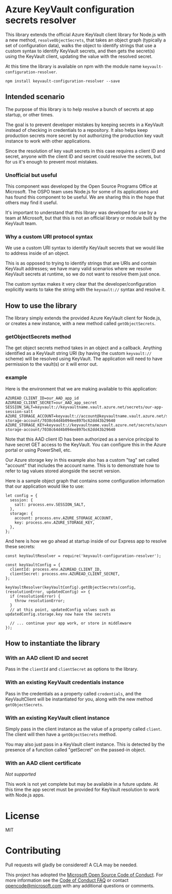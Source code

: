 # Azure KeyVault configuration secrets resolver

This library extends the official Azure KeyVault client library for Node.js with a new 
method, `resolveObjectSecrets`, that takes an object graph (typically a set of configuration 
data), walks the object to identify strings that use a custom syntax to identify KeyVault
secrets, and then gets the secret(s) using the KeyVault client, updating the value with the
resolved secret.

At this time the library is available on npm with the module name `keyvault-configuration-resolver`.

```
npm install keyvault-configuration-resolver --save
```

## Intended scenario

The purpose of this library is to help resolve a bunch of secrets at app startup, or other
times.

The goal is to prevent developer mistakes by keeping secrets in a KeyVault instead of checking in
credentials to a repository. It also helps keep production secrets more secret by not authorizing
the production key vault instance to work with other applications.

Since the resolution of key vault secrets in this case requires a client ID and secret, anyone 
with the client ID and secret could resolve the secrets, but for us it's enough to prevent most
mistakes.

### Unofficial but useful

This component was developed by the Open Source Programs Office at Microsoft. The OSPO team 
uses Node.js for some of its applications and has found this component to be useful. We are 
sharing this in the hope that others may find it useful.

It's important to understand that this library was developed for use by a team at Microsoft, but 
that this is not an official library or module built by the KeyVault team.

### Why a custom URI protocol syntax

We use a custom URI syntax to identify KeyVault secrets that we would like to address inside of 
an object.

This is as opposed to trying to identify strings that are URIs and contain KeyVault addresses; we
have many valid scenarios where we resolve KeyVault secrets at runtime, so we do not want to
resolve them just once.

The custom syntax makes it very clear that the developer/configuration explicitly wants to take
the string with the `keyvault://` syntax and resolve it.

## How to use the library

The library simply extends the provided Azure KeyVault client for Node.js, or creates a new 
instance, with a new method called `getObjectSecrets`.

### getObjectSecrets method

The get object secrets method takes in an object and a callback. Anything identified as a 
KeyVault string URI (by having the custom `keyvault://` scheme) will
be resolved using KeyVault. The application will need to have permission to the vault(s) 
or it will error out.

### example

Here is the environment that we are making available to this application:

```
AZUREAD_CLIENT_ID=our_AAD_app_id
AZUREAD_CLIENT_SECRET=our_AAD_app_secret
SESSION_SALT=keyvault://keyvaultname.vault.azure.net/secrets/our-app-session-salt
AZURE_STORAGE_ACCOUNT=keyvault://account@keyvaultname.vault.azure.net/secrets/azure-storage-account/7038c64d4b094ee897bc62dd43b29640
AZURE_STORAGE_KEY=keyvault://keyvaultname.vault.azure.net/secrets/azure-storage-account/7038c64d4b094ee897bc62dd43b29640
```

Note that this AAD client ID has been authorized as a service principal to have secret GET 
access to the KeyVault. You can configure this in the Azure portal or using PowerShell, etc.

Our Azure storage key in this example also has a custom "tag" set called "account" that 
includes the account name. This is to demonstrate how to refer to tag values stored 
alongside the secret version.

Here is a sample object graph that contains some configuration information that our 
application would like to use:

```
let config = {
  session: {
    salt: process.env.SESSION_SALT,
  },
  storage: {
    account: process.env.AZURE_STORAGE_ACCOUNT,
    key: process.env.AZURE_STORAGE_KEY,
  },
};
```

And here is how we go ahead at startup inside of our Express app to resolve these secrets:

```
const keyVaultResolver = require('keyvault-configuration-resolver');

const keyVaultConfig = {
  clientId: process.env.AZUREAD_CLIENT_ID,
  clientSecret: process.env.AZUREAD_CLIENT_SECRET,
};

keyVaultResolver(keyVaultConfig).getObjectSecrets(config, (resolutionError, updatedConfig) => {
  if (resolutionError) {
    throw resolutionError;
  }
  // at this point, updatedConfig values such as updatedConfig.storage.key now have the secrets

  // ... continue your app work, or store in middleware
});
```

## How to instantiate the library

### With an AAD client ID and secret

Pass in the `clientId` and `clientSecret` as options to the library.

### With an existing KeyVault credentials instance

Pass in the credentials as a property called `credentials`, and the KeyVaultClient will be 
instantiated for you, along with the new method `getObjectSecrets`.

### With an existing KeyVault client instance

Simply pass in the client instance as the value of a property called `client`. The client 
will then have a `getObjectSecrets` method.

You may also just pass in a KeyVault client instance. This is detected by the presence of
a function called "getSecret" on the passed-in object.

### With an AAD client certificate

_Not supported_

This work is not yet complete but may be available in a future update. At this time the app 
secret must be provided for KeyVault resolution to work with Node.js apps.

# License

MIT

# Contributing

Pull requests will gladly be considered! A CLA may be needed.

This project has adopted the [Microsoft Open Source Code of
Conduct](https://opensource.microsoft.com/codeofconduct/).
For more information see the [Code of Conduct
FAQ](https://opensource.microsoft.com/codeofconduct/faq/) or
contact [opencode@microsoft.com](mailto:opencode@microsoft.com)
with any additional questions or comments.
